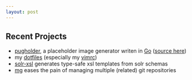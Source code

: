 ```yaml
---
layout: post
---
```


## Recent Projects
* [pugholder](http://pugholder.com), a placeholder image generator writen in [Go](http://golang.org/) ([source here](https://github.com/georgebashi/pugholder))
* my [dotfiles](https://github.com/georgebashi/dotfiles) (especially my [vimrc](https://github.com/georgebashi/dotfiles/blob/master/.vimrc))
* [solr-xsl](https://github.com/georgebashi/solr-xsl) generates type-safe xsl templates from solr schemas
* [mg](https://github.com/georgebashi/mg) eases the pain of managing multiple (related) git repositories
